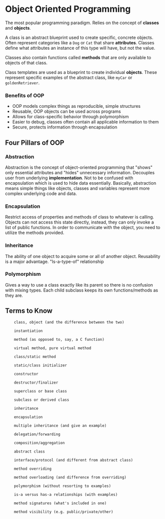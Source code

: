 # Object Oriented Programming
The most popular programming paradigm. Relies on the concept of **classes** and **objects**. 

A class is an abstract blueprint used to create specific, concrete objects. Often represent categories like a `Dog` or `Cat` that share **attributes**. Classes define what attributes an instance of this type will have, but not the value.

Classes also contain functions called **methods** that are only available to objects of that class. 

Class templates are used as a blueprint to create individual **objects**. These represent specific examples of the abstract class, like `myCar` or `goldenRetriever`.

### Benefits of OOP
- OOP models complex things as reproducible, simple structures
- Reusable, OOP objects can be used across programs
- Allows for class-specific behavior through polymorphism
- Easier to debug, classes often contain all applicable information to them
- Secure, protects information through encapsulation

## Four Pillars of OOP
### Abstraction
Abstraction is the concept of object-oriented programming that "shows" only essential attributes and "hides" unnecessary information. Decouples user from underlying **implementation**. Not to be confused with encapsulation which is used to hide data essentially. Basically, abstraction means simple things like objects, classes and variables represent more complex underlying code and data.

### Encapsulation
Restrict access of properties and methods of class to whatever is calling. Objects can not access this state directly, instead, they can only invoke a list of public functions. In order to communicate with the object, you need to utilize the methods provided.

### Inheritance
The ability of one object to acquire some or all of another object. Reusability is a major advantage. "Is-a-type-of" relationship

### Polymorphism
Gives a way to use a class exactly like its parent so there is no confusion with mixing types. Each child subclass keeps its own functions/methods as they are.
## Terms to Know
        class, object (and the difference between the two)

        instantiation

        method (as opposed to, say, a C function)

        virtual method, pure virtual method

        class/static method

        static/class initializer

        constructor

        destructor/finalizer

        superclass or base class

        subclass or derived class

        inheritance

        encapsulation

        multiple inheritance (and give an example)

        delegation/forwarding

        composition/aggregation

        abstract class

        interface/protocol (and different from abstract class)

        method overriding

        method overloading (and difference from overriding)

        polymorphism (without resorting to examples)

        is-a versus has-a relationships (with examples)

        method signatures (what's included in one)

        method visibility (e.g. public/private/other)
